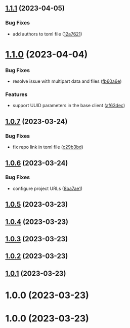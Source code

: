 ## [1.1.1](https://github.com/sennder/python-client-generator/compare/1.1.0...1.1.1) (2023-04-05)


### Bug Fixes

* add authors to toml file ([12a7621](https://github.com/sennder/python-client-generator/commit/12a76216c4b6287ac5e35836a2a25124deb1375b))

# [1.1.0](https://github.com/sennder/python-client-generator/compare/1.0.7...1.1.0) (2023-04-04)


### Bug Fixes

* resolve issue with multipart data and files ([fb60a6e](https://github.com/sennder/python-client-generator/commit/fb60a6ea6f1567090ad0a6d4a3a5d9109623a991))


### Features

* support UUID parameters in the base client ([af63dec](https://github.com/sennder/python-client-generator/commit/af63deca84afde1ec524ed726de1ce7356196c72))

## [1.0.7](https://github.com/sennder/python-client-generator/compare/1.0.6...1.0.7) (2023-03-24)


### Bug Fixes

* fix repo link in toml file ([c29b3bd](https://github.com/sennder/python-client-generator/commit/c29b3bd12d407fe71ab58db543813a7bd6ed2501))

## [1.0.6](https://github.com/sennder/python-client-generator/compare/1.0.5...1.0.6) (2023-03-24)


### Bug Fixes

* configure project URLs ([8ba7ae1](https://github.com/sennder/python-client-generator/commit/8ba7ae1646528224fee206a91ceda4b7929f0948))

## [1.0.5](https://github.com/sennder/python-client-generator/compare/1.0.4...1.0.5) (2023-03-23)

## [1.0.4](https://github.com/sennder/python-client-generator/compare/1.0.3...1.0.4) (2023-03-23)

## [1.0.3](https://github.com/sennder/python-client-generator/compare/1.0.2...1.0.3) (2023-03-23)

## [1.0.2](https://github.com/sennder/python-client-generator/compare/1.0.1...1.0.2) (2023-03-23)

## [1.0.1](https://github.com/sennder/python-client-generator/compare/1.0.0...1.0.1) (2023-03-23)

# 1.0.0 (2023-03-23)

# 1.0.0 (2023-03-23)
